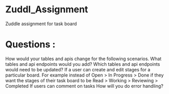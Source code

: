 # Zuddl_Assignment
Zuddle assignment for task board
<h1>Questions :</h1>
How would your tables and apis change for the following scenarios. What tables and api endpoints would you add? Which tables and api endpoints would need to be updated?
If a user can create and edit stages for a particular board. For example instead of Open > In Progress > Done if they want the stages of their task board to be Read > Working > Reviewing > Completed
If users can comment on tasks
How will you do error handling?

